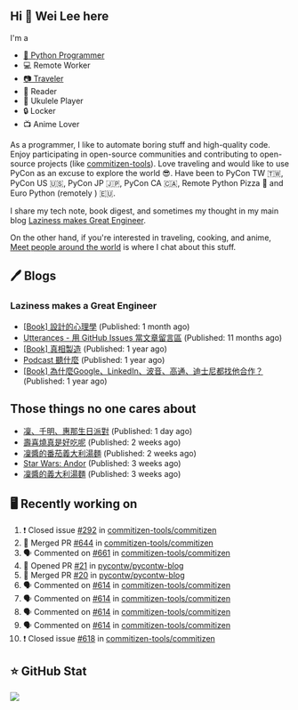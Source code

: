 ## Hi 👋 Wei Lee here

I'm a

* [🐍 Python Programmer](https://pycon-note.wei-lee.me/)
* 💻 Remote Worker
* [📷 Traveler](https://travlog.wei-lee.me/)
* 📖 Reader
* 🎵 Ukulele Player
* 🔒 Locker
* 📺 Anime Lover

As a programmer, I like to automate boring stuff and high-quality code. Enjoy participating in open-source communities and contributing to open-source projects (like [commitizen-tools](https://github.com/commitizen-tools)). Love traveling and would like to use PyCon as an excuse to explore the world 😎. Have been to PyCon TW 🇹🇼, PyCon US 🇺🇸, PyCon JP 🇯🇵, PyCon CA 🇨🇦, Remote Python Pizza 🍕 and Euro Python (remotely ) 🇪🇺.

I share my tech note, book digest, and sometimes my thought in my main blog [Laziness makes Great Engineer](https://blog.wei-lee.me/).

On the other hand, if you're interested in traveling, cooking, and anime, [Meet people around the world](https://travlog.wei-lee.me/) is where I chat about this stuff.

## 🖊️ Blogs

### Laziness makes a Great Engineer

* [[Book] 設計的心理學](https://blog.wei-lee.me/posts/book/2023/01/the-design-of-everyday-things) (Published: 1 month ago)
* [Utterances - 用 GitHub Issues 當文章留言區](https://blog.wei-lee.me/posts/tech/2022/02/use-github-issues-as-comment-system) (Published: 11 months ago)
* [[Book] 真相製造](https://blog.wei-lee.me/posts/book/2022/02/reality-is-business) (Published: 1 year ago)
* [Podcast 聽什麼](https://blog.wei-lee.me/posts/gossiping/2021/12/podcast-i-listen-to) (Published: 1 year ago)
* [[Book] 為什麼Google、LinkedIn、波音、高通、迪士尼都找他合作？](https://blog.wei-lee.me/posts/book/2021/12/pitch-anyting) (Published: 1 year ago)

## Those things no one cares about

* [凜、千明、惠那生日派對](https://travlog.wei-lee.me/posts/travel/2023/02/2022-autumn-group-camping-rin-hbd) (Published: 1 day ago)
* [壽喜燒真是好吃呢](https://travlog.wei-lee.me/posts/cook/2023/01/yuru-camp-inu-yama-s) (Published: 2 weeks ago)
* [凜醬的番茄義大利湯麵](https://travlog.wei-lee.me/posts/cook/2023/01/yuru-camp-rin-s-tomato-pasta) (Published: 2 weeks ago)
* [Star Wars: Andor](https://travlog.wei-lee.me/posts/review/2023/01/star-wars-andor) (Published: 3 weeks ago)
* [凜醬的義大利湯麵](https://travlog.wei-lee.me/posts/cook/2023/01/yuru-camp-rin-s-soup-pasta) (Published: 3 weeks ago)

## 🖥️ Recently working on

1. ❗️ Closed issue [#292](https://github.com/commitizen-tools/commitizen/issues/292) in [commitizen-tools/commitizen](https://github.com/commitizen-tools/commitizen)
2. 🎉 Merged PR [#644](https://github.com/commitizen-tools/commitizen/pull/644) in [commitizen-tools/commitizen](https://github.com/commitizen-tools/commitizen)
3. 🗣 Commented on [#661](https://github.com/commitizen-tools/commitizen/issues/661) in [commitizen-tools/commitizen](https://github.com/commitizen-tools/commitizen)
4. 💪 Opened PR [#21](https://github.com/pycontw/pycontw-blog/pull/21) in [pycontw/pycontw-blog](https://github.com/pycontw/pycontw-blog)
5. 🎉 Merged PR [#20](https://github.com/pycontw/pycontw-blog/pull/20) in [pycontw/pycontw-blog](https://github.com/pycontw/pycontw-blog)
6. 🗣 Commented on [#614](https://github.com/commitizen-tools/commitizen/issues/614) in [commitizen-tools/commitizen](https://github.com/commitizen-tools/commitizen)
7. 🗣 Commented on [#614](https://github.com/commitizen-tools/commitizen/issues/614) in [commitizen-tools/commitizen](https://github.com/commitizen-tools/commitizen)
8. 🗣 Commented on [#614](https://github.com/commitizen-tools/commitizen/issues/614) in [commitizen-tools/commitizen](https://github.com/commitizen-tools/commitizen)
9. 🗣 Commented on [#614](https://github.com/commitizen-tools/commitizen/issues/614) in [commitizen-tools/commitizen](https://github.com/commitizen-tools/commitizen)
10. ❗️ Closed issue [#618](https://github.com/commitizen-tools/commitizen/issues/618) in [commitizen-tools/commitizen](https://github.com/commitizen-tools/commitizen)


## ⭐ GitHub Stat
[![](https://github-readme-stats.vercel.app/api?username=Lee-W&show_icons=true&hide_title=true)](https://github.com/anuraghazra/github-readme-stats)

